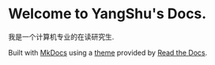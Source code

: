 # Welcome to YangShu's Docs.

我是一个计算机专业的在读研究生.

Built with [MkDocs](http://www.mkdocs.org/) using a [theme](https://github.com/snide/sphinx_rtd_theme) provided by [Read the Docs](https://readthedocs.org/).
